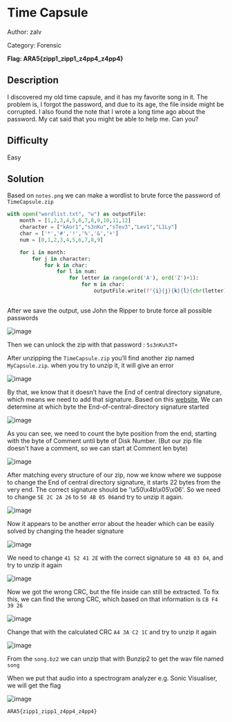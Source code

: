 # Time Capsule
Author: zalv

Category: Forensic

**Flag: ARA5{zipp1_zipp1_z4pp4_z4pp4}**

## Description
I discovered my old time capsule, and it has my favorite song in it. The problem is, I forgot the password, and due to its age, the file inside might be corrupted. I also found the note that I wrote a long time ago about the password. My cat said that you might be able to help me. Can you?

## Difficulty
Easy

## Solution
Based on ```notes.png``` we can make a wordlist to brute force the password of ```TimeCapsule.zip```

```python
with open("wordlist.txt", "w") as outputFile:
	month = [1,2,3,4,5,6,7,8,9,10,11,12]
	character = ["kAor1","s3nKu","sTev3","Lev1","L1Ly"]
	char = ['*','#','!','%','&','+']
	num = [0,1,2,3,4,5,6,7,8,9]

	for i in month:
		for j in character:
			for k in char:
				for l in num:
					for letter in range(ord('A'), ord('Z')+1):
						for m in char:
							outputFile.write(f"{i}{j}{k}{l}{chr(letter)}{m}\n")
							                           
```
After we save the output, use John the Ripper to brute force all possible passwords

![image](https://github.com/zalvexe/ARA5Forens/blob/main/Timed%20Capsule/Solution/pass.png)

Then we can unlock the zip with that password : ```5s3nKu%3T+```

After unzipping the ```TimeCapsule.zip``` you’ll find another zip named ```MyCapsule.zip```. when you try to unzip it, it will give an error

![image](https://github.com/zalvexe/ARA5Forens/blob/main/Timed%20Capsule/Solution/EndError.png)

By that, we know that it doesn’t have the End of central directory signature, which means we need to add that signature. 
Based on this [website](https://users.cs.jmu.edu/buchhofp/forensics/formats/pkzip.html), We can determine at which byte the End-of-central-directory signature started

![image](https://github.com/zalvexe/ARA5Forens/blob/main/Timed%20Capsule/Solution/zipStructure.png)

As you can see, we need to count the byte position from the end, starting with the byte of Comment until byte of Disk Number. (But our zip file doesn't have a comment, so we can start at Comment len byte)

![image](https://github.com/zalvexe/ARA5Forens/blob/main/Timed%20Capsule/Solution/zipEndStructure.png)

After matching every structure of our zip, now we know where we suppose to change the End of central directory signature, it starts 22 bytes from the very end. The correct signature should be '\x50\x4b\x05\x06'. So we need to change ```5E 2C 2A 26``` to ```50 4B 05 06```and try to unzip it again.

![image](https://github.com/zalvexe/ARA5Forens/blob/main/Timed%20Capsule/Solution/HeaderError.png)

Now it appears to be another error about the header which can be easily solved by changing the header signature

![image](https://github.com/zalvexe/ARA5Forens/blob/main/Timed%20Capsule/Solution/zipHeader.png)

We need to change ```41 52 41 2E``` with the correct signature ```50 4B 03 04```, and try to unzip it again

![image](https://github.com/zalvexe/ARA5Forens/blob/main/Timed%20Capsule/Solution/CRC.png)

Now we got the wrong CRC, but the file inside can still be extracted. To fix this, we can find the wrong CRC, which based on that information is ```CB F4 39 26```

![image](https://github.com/zalvexe/ARA5Forens/blob/main/Timed%20Capsule/Solution/CRCByte.png)

Change that with the calculated CRC ```A4 3A C2 1C``` and try to unzip it again

![image](https://github.com/zalvexe/ARA5Forens/blob/main/Timed%20Capsule/Solution/Unzip.png)

From the ```song.bz2``` we can unzip that with Bunzip2 to get the wav file named ```song```  

When we put that audio into a spectrogram analyzer e.g. Sonic Visualiser, we will get the flag 

![image](https://github.com/zalvexe/ARA5Forens/blob/main/Timed%20Capsule/Solution/SpectrogramResult.png)

```ARA5{zipp1_zipp1_z4pp4_z4pp4}```
